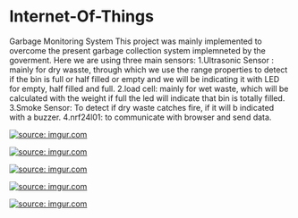 # Internet-Of-Things
Garbage Monitoring System
This project was mainly implemented to overcome the present garbage collection system implemneted by the goverment.
Here we are using three main sensors:
1.Ultrasonic Sensor : mainly for dry wasste, through which we use the range properties to detect if the bin is full or half filled or empty 
and we will be indicating it with LED for empty, half filled and full.
2.load cell: mainly for wet waste, which will be calculated with the weight if full the led will indicate that bin is totally filled.
3.Smoke Sensor: To detect if dry waste catches fire, if it will b indicated with a buzzer.
4.nrf24l01: to communicate with browser and send data.

<a href="https://imgur.com/nfisp9A"><img src="https://i.imgur.com/nfisp9A.jpg" title="source: imgur.com" /></a>

<a href="https://imgur.com/CTX8drO"><img src="https://i.imgur.com/CTX8drO.jpg" title="source: imgur.com" /></a>

<a href="https://imgur.com/Qyb3iSd"><img src="https://i.imgur.com/Qyb3iSd.jpg" title="source: imgur.com" /></a>

<a href="https://imgur.com/OV1zF3A"><img src="https://i.imgur.com/OV1zF3A.jpg" title="source: imgur.com" /></a>

<a href="https://imgur.com/FBDfDvo"><img src="https://i.imgur.com/FBDfDvo.jpg" title="source: imgur.com" /></a>
